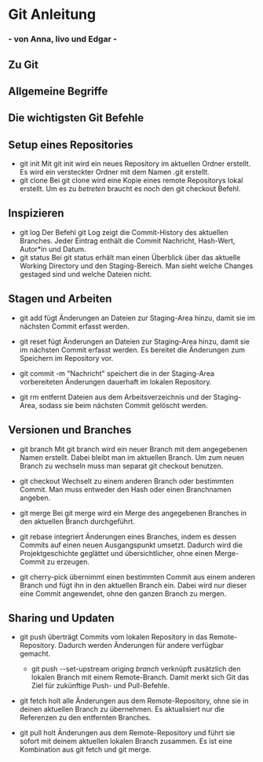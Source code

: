 # __Git Anleitung__
### - von Anna, Iivo und Edgar -

## Zu Git

## Allgemeine Begriffe

## __Die wichtigsten Git Befehle__
## Setup eines Repositories
- git init
	Mit git init wird ein neues Repository im aktuellen Ordner erstellt. Es wird ein versteckter Ordner mit dem Namen .git erstellt.
- git clone
	Bei git clone wird eine Kopie eines remote Repositorys lokal erstellt. Um es zu *betreten* braucht es noch den git checkout Befehl. 

## Inspizieren
- git log
	Der Befehl git Log zeigt die Commit-History des aktuellen Branches. Jeder Eintrag enthält die Commit Nachricht, Hash-Wert, Autor*in und Datum.
- git status
	Bei git status erhält man einen Überblick über das aktuelle Working Directory und den Staging-Bereich. Man sieht welche Changes gestaged sind und welche Dateien nicht.

## Stagen und Arbeiten
- git add 
	fügt Änderungen an Dateien zur Staging-Area hinzu, damit sie im nächsten Commit erfasst werden.
- git reset
	fügt Änderungen an Dateien zur Staging-Area hinzu, damit sie im nächsten Commit erfasst werden. Es 	bereitet die Änderungen zum Speichern im Repository vor.

- git commit -m "Nachricht"
	 speichert die in der Staging-Area vorbereiteten Änderungen dauerhaft im lokalen Repository.

- git rm
	entfernt Dateien aus dem Arbeitsverzeichnis und der Staging-Area, sodass sie beim nächsten Commit gelöscht 	werden.

## Versionen und Branches
- git branch <name>
	Mit git branch <name> wird ein neuer Branch mit dem angegebenen Namen erstellt. Dabei bleibt man im aktuellen Branch. Um zum neuen Branch zu wechseln muss man separat git checkout benutzen.
- git checkout
	Wechselt zu einem anderen Branch oder bestimmten Commit. Man muss entweder den Hash oder einen Branchnamen angeben.
- git merge
	Bei git merge <branch> wird ein Merge des angegebenen Branches in den aktuellen Branch durchgeführt. 

- git rebase
	integriert Änderungen eines Branches, indem es dessen Commits auf einen neuen Ausgangspunkt umsetzt. Dadurch wird die Projektgeschichte geglättet und übersichtlicher, ohne einen Merge-Commit zu erzeugen.

- git cherry-pick
	übernimmt einen bestimmten Commit aus einem anderen Branch und fügt ihn in den aktuellen Branch ein. Dabei wird nur dieser eine Commit angewendet, ohne den ganzen Branch zu mergen.

## Sharing und Updaten

- git push
	überträgt Commits vom lokalen Repository in das Remote-Repository. Dadurch werden Änderungen für andere 	verfügbar gemacht.

	- git push --set-upstream origing *branch*
		verknüpft zusätzlich den lokalen Branch mit einem Remote-Branch. Damit merkt sich Git das Ziel für 			zukünftige Push- und Pull-Befehle.

- git fetch
	holt alle Änderungen aus dem Remote-Repository, ohne sie in deinen aktuellen Branch zu übernehmen. Es 	aktualisiert nur die Referenzen zu den entfernten Branches.

- git pull
	holt Änderungen aus dem Remote-Repository und führt sie sofort mit deinem aktuellen lokalen Branch 	zusammen. Es ist eine Kombination aus git fetch und git merge.